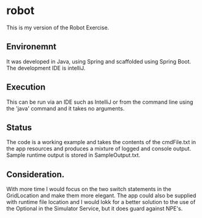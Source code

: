 # robot


This is my version of the Robot Exercise.


## Environemnt

It was developed in Java, using Spring and scaffolded using Spring Boot.
The development IDE is intelliJ.

## Execution
This can be run via an IDE such as IntelliJ or from the command line using the 'java' command and it takes no arguments.


## Status
The code is a working example and takes the contents of the cmdFile.txt in the app resources and produces a mixture of logged and console output.
Sample runtime output is stored in SampleOutput.txt.

## Consideration.

With more time I would focus on the two switch statements in the GridLocation and make them more elegant.
The app could also  be supplied with runtime file location and I would lokk for a better solution to the use of the Optional in the Simulator Service, but it does guard against NPE's.


